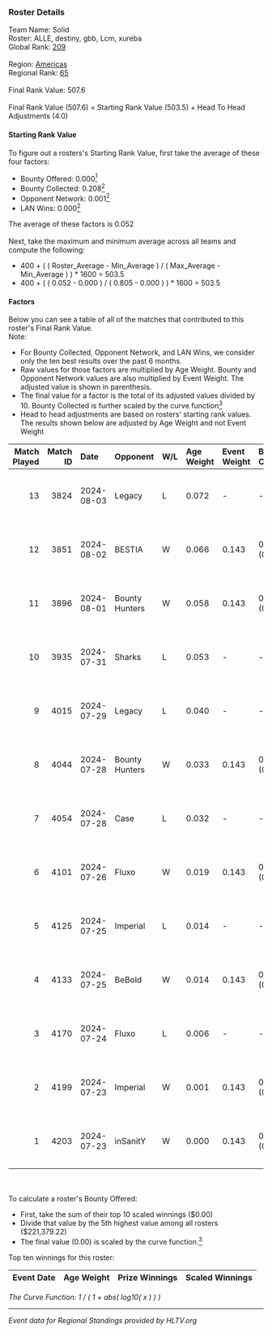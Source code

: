 ### Roster Details<br />
Team Name: Solid<br />
Roster: ALLE, destiny, gbb, Lcm, xureba<br />
Global Rank: [209](../../standings_global_2025_01_20.md)<br />
<br />
Region: [Americas]( ../../standings_americas_2025_01_20.md)<br />
Regional Rank: [65]( ../../standings_americas_2025_01_20.md)<br />
<br />
Final Rank Value:  507.6<br />
<br />
Final Rank Value (507.6) = Starting Rank Value (503.5) + Head To Head Adjustments (4.0)<br />

#### Starting Rank Value<br />
To figure out a rosters's Starting Rank Value, first take the average of these four factors:<br />
- Bounty Offered: 0.000[<sup>1</sup>](#table2)
- Bounty Collected: 0.208[<sup>2</sup>](#table1)
- Opponent Network: 0.001[<sup>2</sup>](#table1)
- LAN Wins: 0.000[<sup>2</sup>](#table1)

The average of these factors is 0.052<br />
<br />
Next, take the maximum and minimum average across all teams and compute the following:<br />
- 400 + ( ( Roster_Average - Min_Average ) / ( Max_Average - Min_Average ) ) * 1600 = 503.5
- 400 + ( ( 0.052 - 0.000 ) / ( 0.805 - 0.000 ) ) * 1600 = 503.5


#### Factors<br />
Below you can see a table of all of the matches that contributed to this roster's Final Rank Value.<br />
Note:<br />

- For Bounty Collected, Opponent Network, and LAN Wins, we consider only the ten best results over the past 6 months.
- Raw values for those factors are multiplied by Age Weight. Bounty and Opponent Network values are also multiplied by Event Weight. The adjusted value is shown in parenthesis.
- The final value for a factor is the total of its adjusted values divided by 10. Bounty Collected is further scaled by the curve function[<sup>3</sup>](#curveFunction)
- Head to head adjustments are based on rosters' starting rank values. The results shown below are adjusted by Age Weight and not Event Weight
<span id="table1"></span><br />


| Match Played | Match ID | Date       | Opponent       | W/L | Age Weight | Event Weight | Bounty Collected | Opponent Network | LAN Wins  | H2H Adj. | Roster                          |
| -: | -: | :- | :- | :- | :- | :- | :- | :- | :- | -: | :- |
|           13 |     3824 | 2024-08-03 | Legacy         | L   | 0.072      | -            | -                | -                | -         |    -0.16 | ALLE, destiny, gbb, Lcm, xureba |
|           12 |     3851 | 2024-08-02 | BESTIA         | W   | 0.066      | 0.143        | 0.155 (0.001)    | 0.600 (0.006)    | 0 (0.000) |     1.98 | ALLE, destiny, gbb, Lcm, xureba |
|           11 |     3896 | 2024-08-01 | Bounty Hunters | W   | 0.058      | 0.143        | 0.005 (0.000)    | 0.019 (0.000)    | 0 (0.000) |     1.29 | ALLE, destiny, gbb, Lcm, xureba |
|           10 |     3935 | 2024-07-31 | Sharks         | L   | 0.053      | -            | -                | -                | -         |    -0.03 | ALLE, destiny, gbb, Lcm, xureba |
|            9 |     4015 | 2024-07-29 | Legacy         | L   | 0.040      | -            | -                | -                | -         |    -0.09 | ALLE, destiny, gbb, Lcm, xureba |
|            8 |     4044 | 2024-07-28 | Bounty Hunters | W   | 0.033      | 0.143        | 0.005 (0.000)    | 0.019 (0.000)    | 0 (0.000) |     0.74 | ALLE, destiny, gbb, Lcm, xureba |
|            7 |     4054 | 2024-07-28 | Case           | L   | 0.032      | -            | -                | -                | -         |    -0.21 | ALLE, destiny, gbb, Lcm, xureba |
|            6 |     4101 | 2024-07-26 | Fluxo          | W   | 0.019      | 0.143        | 0.003 (0.000)    | 0.015 (0.000)    | 0 (0.000) |     0.42 | ALLE, destiny, gbb, Lcm, xureba |
|            5 |     4125 | 2024-07-25 | Imperial       | L   | 0.014      | -            | -                | -                | -         |    -0.01 | ALLE, destiny, gbb, Lcm, xureba |
|            4 |     4133 | 2024-07-25 | BeBold         | W   | 0.014      | 0.143        | 0.000 (0.000)    | 0.000 (0.000)    | 0 (0.000) |     0.15 | ALLE, destiny, gbb, Lcm, xureba |
|            3 |     4170 | 2024-07-24 | Fluxo          | L   | 0.006      | -            | -                | -                | -         |    -0.06 | ALLE, destiny, gbb, Lcm, xureba |
|            2 |     4199 | 2024-07-23 | Imperial       | W   | 0.001      | 0.143        | 0.164 (0.000)    | 0.424 (0.000)    | 0 (0.000) |     0.02 | ALLE, destiny, gbb, Lcm, xureba |
|            1 |     4203 | 2024-07-23 | inSanitY       | W   | 0.000      | 0.143        | 0.013 (0.000)    | 0.140 (0.000)    | 0 (0.000) |     0.01 | ALLE, destiny, gbb, Lcm, xureba |

<br />
<span id="table2"></span><br />
To calculate a roster's Bounty Offered:<br />

- First, take the sum of their top 10 scaled winnings ($0.00)
- Divide that value by the 5th highest value among all rosters ($221,379.22)
- The final value (0.00) is scaled by the curve function.[<sup>3</sup>](#curveFunction)

Top ten winnings for this roster:<br />

| Event Date | Age Weight | Prize Winnings | Scaled Winnings |
| :- | -: | :- | :- |


<span id="curveFunction"></span>_The Curve Function: 1 / ( 1 + abs( log10( x ) ) )_<br />

---
_Event data for Regional Standings provided by HLTV.org_<br />
